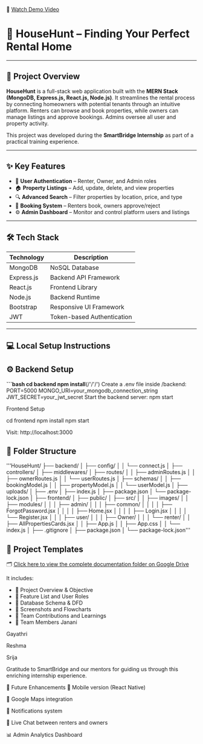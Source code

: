 🎥 [Watch Demo Video](https://github.com/Janani0511/HouseHunt-Finding-Your-Perfect-Rental-Home/blob/master/Video%20Demo/HouseHunt_Demo.mp4.mp4)
# 🏡 HouseHunt – Finding Your Perfect Rental Home

---

## 📘 Project Overview

**HouseHunt** is a full-stack web application built with the **MERN Stack (MongoDB, Express.js, React.js, Node.js)**. It streamlines the rental process by connecting homeowners with potential tenants through an intuitive platform. Renters can browse and book properties, while owners can manage listings and approve bookings. Admins oversee all user and property activity.

This project was developed during the **SmartBridge Internship** as part of a practical training experience.

---

## ✨ Key Features

- 🔐 **User Authentication** – Renter, Owner, and Admin roles  
- 🏠 **Property Listings** – Add, update, delete, and view properties  
- 🔍 **Advanced Search** – Filter properties by location, price, and type  
- 📅 **Booking System** – Renters book, owners approve/reject  
- ⚙️ **Admin Dashboard** – Monitor and control platform users and listings  

---

## 🛠️ Tech Stack

| Technology  | Description                    |
|-------------|--------------------------------|
| MongoDB     | NoSQL Database                 |
| Express.js  | Backend API Framework          |
| React.js    | Frontend Library               |
| Node.js     | Backend Runtime                |
| Bootstrap   | Responsive UI Framework        |
| JWT         | Token-based Authentication     |

---

## 💻 Local Setup Instructions
## ⚙️ Backend Setup

**```bash
cd backend
npm install**(/'/'/')
Create a .env file inside /backend:
PORT=5000
MONGO_URI=your_mongodb_connection_string
JWT_SECRET=your_jwt_secret
Start the backend server:
npm start

Frontend Setup

cd frontend
npm install
npm start

Visit: http://localhost:3000

## 📁 Folder Structure

'''HouseHunt/
├── backend/
│ ├── config/
│ │ └── connect.js
│ ├── controllers/
│ ├── middlewares/
│ ├── routes/
│ │ ├── adminRoutes.js
│ │ ├── ownerRoutes.js
│ │ └── userRoutes.js
│ ├── schemas/
│ │ ├── bookingModel.js
│ │ ├── propertyModel.js
│ │ └── userModel.js
│ ├── uploads/
│ ├── .env
│ ├── index.js
│ ├── package.json
│ └── package-lock.json
│
├── frontend/
│ ├── public/
│ ├── src/
│ │ ├── images/
│ │ ├── modules/
│ │ │ ├── admin/
│ │ │ ├── common/
│ │ │ │ ├── ForgotPassword.jsx
│ │ │ │ ├── Home.jsx
│ │ │ │ ├── Login.jsx
│ │ │ │ └── Register.jsx
│ │ │ ├── user/
│ │ │ ├── Owner/
│ │ │ └── renter/
│ │ ├── AllPropertiesCards.jsx
│ │ ├── App.js
│ │ ├── App.css
│ │ └── index.js
│ ├── .gitignore
│ ├── package.json
│ └── package-lock.json'''
## 📄 Project Templates

🗂️ [Click here to view the complete documentation folder on Google Drive](https://drive.google.com/drive/folders/1xwzjEgESzgOuzVqcWou_QP-NAqAUKMKJ?usp=sharing)

It includes:
- 🔹 Project Overview & Objective
- 🔹 Feature List and User Roles
- 🔹 Database Schema & DFD
- 🔹 Screenshots and Flowcharts
- 🔹 Team Contributions and Learnings
-  👥 Team Members
Janani

Gayathri

Reshma

Srija

Gratitude to SmartBridge and our mentors for guiding us through this enriching internship experience.

🌱 Future Enhancements
📲 Mobile version (React Native)

📍 Google Maps integration

🔔 Notifications system

💬 Live Chat between renters and owners

📊 Admin Analytics Dashboard
